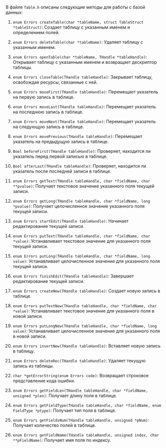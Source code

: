 В файле `Table.h` описаны следующие методы для работы с базой данных:

1. `enum Errors createTable(char *tableName, struct TableStruct *tableStruct)`: Создает таблицу с указанным именем и определением полей.

2. `enum Errors deleteTable(char *tableName)`: Удаляет таблицу с указанным именем.

3. `enum Errors openTable(char *tableName, THandle *tableHandle)`: Открывает таблицу с указанным именем и возвращает дескриптор таблицы.

4. `enum Errors closeTable(THandle tableHandle)`: Закрывает таблицу, освобождая ресурсы, связанные с ней.

5. `enum Errors moveFirst(THandle tableHandle)`: Перемещает указатель на первую запись в таблице.

6. `enum Errors moveLast(THandle tableHandle)`: Перемещает указатель на последнюю запись в таблице.

7. `enum Errors moveNext(THandle tableHandle)`: Перемещает указатель на следующую запись в таблице.

8. `enum Errors movePrevious(THandle tableHandle)`: Перемещает указатель на предыдущую запись в таблице.

9. `Bool beforeFirst(THandle tableHandle)`: Проверяет, находится ли указатель перед первой записью в таблице.

10. `Bool afterLast(THandle tableHandle)`: Проверяет, находится ли указатель после последней записи в таблице.

11. `enum Errors getText(THandle tableHandle, char *fieldName, char **pvalue)`: Получает текстовое значение указанного поля текущей записи.

12. `enum Errors getLong(THandle tableHandle, char *fieldName, long *pvalue)`: Получает целочисленное значение указанного поля текущей записи.

13. `enum Errors startEdit(THandle tableHandle)`: Начинает редактирование текущей записи.

14. `enum Errors putText(THandle tableHandle, char *fieldName, char *value)`: Устанавливает текстовое значение для указанного поля текущей записи.

15. `enum Errors putLong(THandle tableHandle, char *fieldName, long value)`: Устанавливает целочисленное значение для указанного поля текущей записи.

16. `enum Errors finishEdit(THandle tableHandle)`: Завершает редактирование текущей записи.

17. `enum Errors createNew(THandle tableHandle)`: Создает новую запись в таблице.

18. `enum Errors putTextNew(THandle tableHandle, char *fieldName, char *value)`: Устанавливает текстовое значение для указанного поля в новой записи.

19. `enum Errors putLongNew(THandle tableHandle, char *fieldName, long value)`: Устанавливает целочисленное значение для указанного поля в новой записи.

20. `enum Errors insertNew(THandle tableHandle)`: Вставляет новую запись в таблицу.

21. `enum Errors deleteRec(THandle tableHandle)`: Удаляет текущую запись из таблицы.

22. `char *getErrorString(enum Errors code)`: Возвращает строковое представление кода ошибки.

23. `enum Errors getFieldLen(THandle tableHandle, char *fieldName, unsigned *plen)`: Получает длину поля в таблице.

24. `enum Errors getFieldType(THandle tableHandle, char *fieldName, enum FieldType *ptype)`: Получает тип поля в таблице.

25. `enum Errors getFieldsNum(THandle tableHandle, unsigned *pNum)`: Получает количество полей в таблице.

26. `enum Errors getFieldName(THandle tableHandle, unsigned index, char **pFieldName)`: Получает имя поля по индексу.